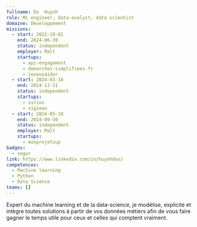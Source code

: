 ```yaml
---
fullname: Do  Huynh
role: ML engineer, data-analyst, data scientist
domaine: Développement
missions:
  - start: 2022-10-01
    end: 2024-06-30
    status: independent
    employer: Malt
    startups:
      - api-engagement
      - demarches-simplifiees.fr
      - jeveuxaider
  - start: 2024-03-18
    end: 2024-12-31
    status: independent
    startups:
      - sirius
      - vigieau
  - start: 2024-05-10
    end: 2024-09-30
    status: independent
    employer: Malt
    startups:
      - monprojetsup
badges:
  - segur
link: https://www.linkedin.com/in/huynhdoo/
competences:
  - Machine learning
  - Python
  - Data Science
teams: []
---
```

Expert du machine learning et de la data-science, je modélise, explicite et intègre toutes solutions à partir de vos données métiers afin de vous faire gagner le temps utile pour ceux et celles qui comptent vraiment.
